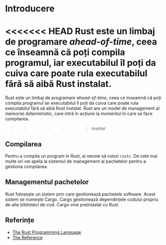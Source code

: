 # Introducere

<<<<<<< HEAD
Rust este un limbaj de programare *ahead-of-time*, ceea ce înseamnă că poți compila programul, iar executabilul îl poți da cuiva care poate rula executabilul fără să aibă Rust instalat.
=======
Rust este un limbaj de programare *ahead-of-time*, ceea ce înseamnă că poți compila programul iar executabilul îl poți da cuiva care poate rula executabilul fără să aibă Rust instalat.
Rust are un model de management al memoriei deterministic, care intră în acțiune la momentul în care se face compilarea.
>>>>>>> master

## Compilarea

Pentru a compila un program în Rust, ai nevoie să rulezi `rustc`. De cele mai multe ori vei apela la sistemul de management al pachetelor pentru a gestiona compilarea.

## Managementul pachetelor

Rust folosește un sistem prin care gestionează pachetele software. Acest sistem se numește Cargo. Cargo gestionează dependințele codului propriu de alte biblioteci de cod. Cargo vine preinstalat cu Rust.

## Referințe

- [The Rust Programming Language](https://www.rust-lang.org/learn)
- [The Reference](https://doc.rust-lang.org/reference/index.html)
